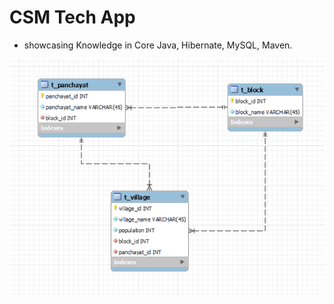 #  CSM Tech App

+  showcasing Knowledge in Core Java, Hibernate, MySQL, Maven.

![img.png](img.png)
